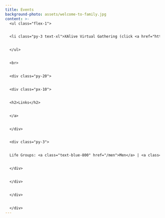 ```yaml
---
title: Events
background-photo: assets/welcome-to-family.jpg
content: >-
  <ul class="flex-1">


  <li class="py-3 text-xl">XAlive Virtual Gathering (click <a href="https://unc.zoom.us/j/93041439932?pwd=UmFMMWZjSTZ2OC9yWXo5Z0xKRXVEUT09">HERE</a> for ZOOM link) <br>Wednesdays @ 7:30 PM <br> <br>If it asks for a password, send us a message via our <a href="/">CONNECTION FORM</a>! </li>


  </ul>


  <br>


  <div class="py-20">


  <div class="px-10">


  <h2>Links</h2>


  </a>


  </div>


  <div class="py-3">


  Life Groups: <a class="text-blue-800" href="/men">Men</a> | <a class="text-blue-800" href="/women">Women</a>


  </div>


  </div>


  </div>


  </div>
---
```

